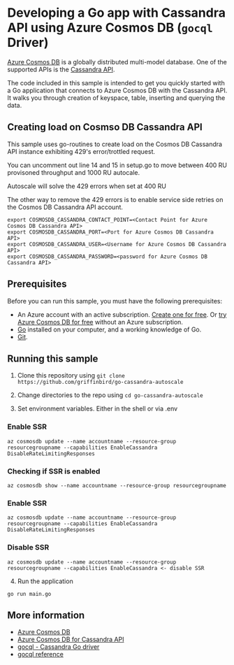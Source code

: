 # Developing a Go app with Cassandra API using Azure Cosmos DB (`gocql` Driver)

[Azure Cosmos DB]((https://docs.microsoft.com/azure/cosmos-db/introduction?WT.mc_id=cassandrago-github-abhishgu)) is a globally distributed multi-model database. One of the supported APIs is the [Cassandra API](https://docs.microsoft.com/azure/cosmos-db/cassandra-introduction?WT.mc_id=cassandrago-github-abhishgu). 

The code included in this sample is intended to get you quickly started with a Go application that connects to Azure Cosmos DB with the Cassandra API. It walks you through creation of keyspace, table, inserting and querying the data.

## Creating load on Cosmso DB Cassandra API
This sample uses go-routines to create load on the Cosmos DB Cassandra API instance exhibiting 429's error/trottled request.

You can uncomment out line 14 and 15 in setup.go to move between 400 RU provisoned throughput and 1000 RU autocale. 

Autoscale will solve the 429 errors when set at 400 RU

The other way to remove the 429 errors is to enable service side retries on the Cosmos DB Cassandra API account.

```shell
export COSMOSDB_CASSANDRA_CONTACT_POINT=<Contact Point for Azure Cosmos DB Cassandra API>
export COSMOSDB_CASSANDRA_PORT=<Port for Azure Cosmos DB Cassandra API>
export COSMOSDB_CASSANDRA_USER=<Username for Azure Cosmos DB Cassandra API>
export COSMOSDB_CASSANDRA_PASSWORD=<password for Azure Cosmos DB Cassandra API>
```

## Prerequisites

Before you can run this sample, you must have the following prerequisites:

- An Azure account with an active subscription. [Create one for free](https://azure.microsoft.com/free/?WT.mc_id=cassandrago-github-abhishgu). Or [try Azure Cosmos DB for free](https://azure.microsoft.com/try/cosmosdb/?WT.mc_id=cassandrago-github-abhishgu) without an Azure subscription.
- [Go](https://golang.org/) installed on your computer, and a working knowledge of Go.
- [Git](https://git-scm.com/downloads).

## Running this sample

1. Clone this repository using `git clone https://github.com/griffinbird/go-cassandra-autoscale`

2. Change directories to the repo using `cd go-cassandra-autoscale`

3. Set environment variables. Either in the shell or via .env

### Enable SSR
```shell
az cosmosdb update --name accountname --resource-group resourcegroupname --capabilities EnableCassandra DisableRateLimitingResponses
```
### Checking if SSR is enabled
```shell
az cosmosdb show --name accountname --resource-group resourcegroupname
```
### Enable SSR
```shell
az cosmosdb update --name accountname --resource-group resourcegroupname --capabilities EnableCassandra DisableRateLimitingResponses
```

### Disable SSR
```shell
az cosmosdb update --name accountname --resource-group resourcegroupname --capabilities EnableCassandra <- disable SSR
```

4. Run the application

```shell
go run main.go
```

## More information

- [Azure Cosmos DB](https://docs.microsoft.com/azure/cosmos-db/introduction?WT.mc_id=cassandrago-github-abhishgu)
- [Azure Cosmos DB for Cassandra API](https://docs.microsoft.com/azure/cosmos-db/cassandra-introduction?WT.mc_id=cassandrago-github-abhishgu)
- [gocql - Cassandra Go driver](https://github.com/gocql/gocql)
- [gocql reference](https://godoc.org/github.com/gocql/gocql)